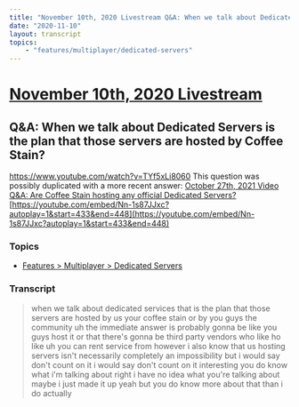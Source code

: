 ```yaml
---
title: "November 10th, 2020 Livestream Q&A: When we talk about Dedicated Servers is the plan that those servers are hosted by Coffee Stain?"
date: "2020-11-10"
layout: transcript
topics:
    - "features/multiplayer/dedicated-servers"
---
```

# [November 10th, 2020 Livestream](../2020-11-10.md)
## Q&A: When we talk about Dedicated Servers is the plan that those servers are hosted by Coffee Stain?
https://www.youtube.com/watch?v=TYf5xLi8060
This question was possibly duplicated with a more recent answer: [October 27th, 2021 Video Q&A: Are Coffee Stain hosting any official Dedicated Servers?](./yt-Nn-1s87JJxc,433.3996333333333,447.1800666666667.md) [https://youtube.com/embed/Nn-1s87JJxc?autoplay=1&start=433&end=448](https://youtube.com/embed/Nn-1s87JJxc?autoplay=1&start=433&end=448)


### Topics
* [Features > Multiplayer > Dedicated Servers](../topics/features/multiplayer/dedicated-servers.md)

### Transcript

> when we talk about dedicated services that is the plan that those servers are hosted by us your coffee stain or by you guys the community uh the immediate answer is probably gonna be like you guys host it or that there's gonna be third party vendors who like ho like uh you can rent service from however i also know that us hosting servers isn't necessarily completely an impossibility but i would say don't count on it i would say don't count on it interesting you do know what i'm talking about right i have no idea what you're talking about maybe i just made it up yeah but you do know more about that than i do actually
